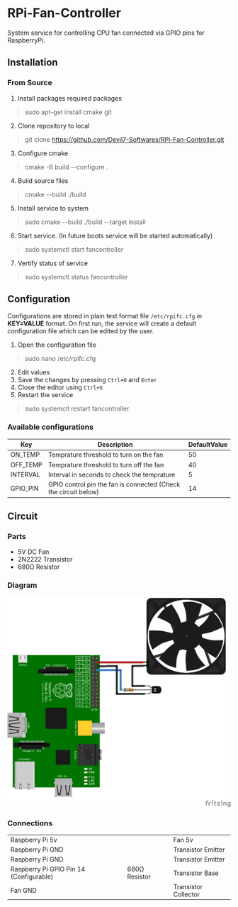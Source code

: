 
# RPi-Fan-Controller
System service for controlling CPU fan connected via GPIO pins for RaspberryPi.

## Installation
### From Source

 1. Install packages required packages

> sudo apt-get install cmake git

 2. Clone repository to local
> git clone https://github.com/Devil7-Softwares/RPi-Fan-Controller.git

 3. Configure cmake
> cmake -B build --configure .

 4. Build source files
 > cmake --build ./build
 
 5. Install service to system
 > sudo cmake --build ./build --target install
 
 6. Start service. (In future boots service will be started automatically)
 > sudo systemctl start fancontroller
 7. Vertify status of service
 > sudo systemctl status fancontroller

## Configuration
  Configurations are stored in plain text format file `/etc/rpifc.cfg` in **KEY=VALUE** format. On first run, the service will create a default configuration file which can be edited by the user.

1. Open the configuration file
> sudo nano /etc/rpifc.cfg
2. Edit values
3. Save the changes by pressing `Ctrl+O` and `Enter`
4. Close the editor using `Ctrl+X`
5. Restart the service
> sudo systemctl restart fancontroller
 
 ### Available configurations

|Key|Description|DefaultValue|
|--|--|--|
|ON_TEMP|Temprature threshold to turn on the fan|50|
|OFF_TEMP|Temprature threshold to turn off the fan|40|
|INTERVAL|Interval in seconds to check the temprature|5|
|GPIO_PIN|GPIO control pin the fan is connected (Check the circuit below)|14|

## Circuit
### Parts

 - 5V DC Fan
 - 2N2222 Transistor
 - 680Ω Resistor

### Diagram
![Circuit Diagram](.images/diagram.png)

### Connections
<table>
	<tr>
		<td>Raspberry Pi 5v</td>
		<td></td>
		<td>Fan 5v</td>
	</tr>
	<tr>
		<td>Raspberry Pi GND</td>
		<td></td>
		<td>Transistor Emitter</td>
	</tr>
	<tr>
		<td>Raspberry Pi GND</td>
		<td></td>
		<td>Transistor Emitter</td>
	</tr>
	<tr>
		<td>Raspberry Pi GPIO Pin 14 (Configurable)</td>
		<td>680Ω Resistor</td>
		<td>Transistor Base</td>
	</tr>
	<tr>
		<td>Fan GND </td>
		<td></td>
		<td>Transistor Collector</td>
	</tr>
</table>
